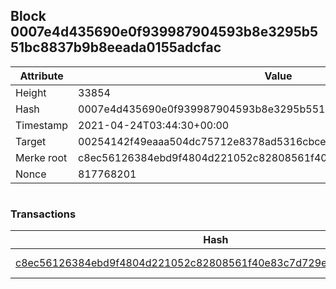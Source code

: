 ## Block 0007e4d435690e0f939987904593b8e3295b551bc8837b9b8eeada0155adcfac

Attribute | Value
--- | ---
Height | 33854
Hash | 0007e4d435690e0f939987904593b8e3295b551bc8837b9b8eeada0155adcfac
Timestamp | 2021-04-24T03:44:30+00:00
Target | 00254142f49eaaa504dc75712e8378ad5316cbcead634704b3734b6271167cc4
Merke root | c8ec56126384ebd9f4804d221052c82808561f40e83c7d729ee0575d706b6d74
Nonce | 817768201

```

```

### Transactions

Hash | Amount
--- | ---
[c8ec56126384ebd9f4804d221052c82808561f40e83c7d729ee0575d706b6d74](c8ec56126384ebd9f4804d221052c82808561f40e83c7d729ee0575d706b6d74.md) | 10.00000000 SKEPTI 
